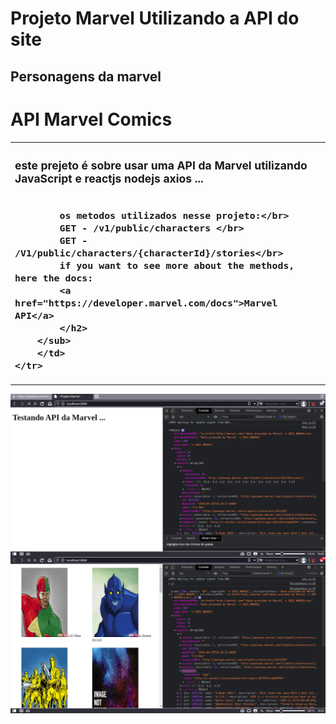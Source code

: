 # Projeto Marvel Utilizando a API do site 

## Personagens da marvel

# API Marvel Comics

<table>
    <tr>
        <td>
        <sub>
       	 	<h2>
			este prejeto é sobre usar uma API da Marvel utilizando JavaScript e reactjs nodejs axios ...</br></br>

			os metodos utilizados nesse projeto:</br>
			GET - /v1/public/characters </br>
			GET - /V1/public/characters/{characterId}/stories</br>
			if you want to see more about the methods, here the docs:
			<a href="https://developer.marvel.com/docs">Marvel API</a>
       	 	</h2>
        </sub>
        </td>
    </tr>
</table>
				
<img src="src/img/code.png" alt="Markdown Monster icon" style="float: left; margin-right: 10px;" />
<img src="src/img/code2.png" alt="Markdown Monster icon" style="float: left; margin-right: 10px;" />



